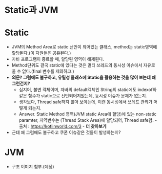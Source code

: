 # Static과 JVM

# Static
 * JVM의 Method Area로 static 선언이 되어있는 클래스, method는 static영역에 할당된다.(이 자원들은 공유된다.)
 * 자바 프로그램이 종료할 때, 할당된 영역이 해제된다.
 * Method단위도 결국 static에 있다는 것은 멀티 쓰레드의 동시성 이슈에서 자유로울 수 없다.(final 변수를 제외하고.)
 * **의문? 그럼에도 불구하고, 유틸성 클래스에 Static을 활용하는 것을 많이 보는데 왜 그런건지?**
   * 심지어, 불변 객체이며, 자바의 default객체인 String의 static에도 indexof와 같은 함수가 static으로 선언되어져있는데, 동시성 이슈가 문제가 없는지.
   * 생각보다, Thread safe하지 않아 보이는데, 이런 동시성에서 쓰레드 관리가 어떻게 되는지.
   * Answer. Static Method 영역(JVM static Area에 할당)에 있는 non-static paramter, 지역변수는 (Thread Stack Area)에 할당되어, Thread safe함. - 출처 : https://kotlinworld.com/3 - **더 찾아보기**
  * 근데 왜 그럼에도 불구하고 쿠폰 이슈같은 것들이 발생하는지?
# JVM
 * 구조 이미지 첨부.(예정)